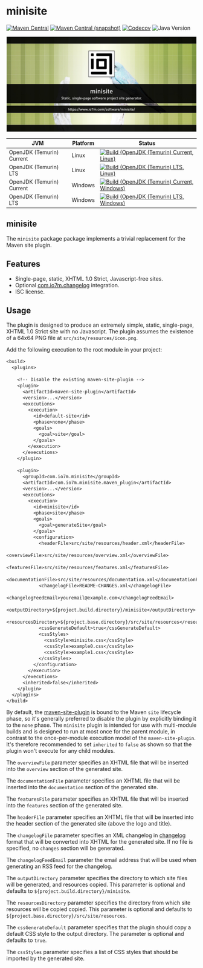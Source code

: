 minisite
===

[![Maven Central](https://img.shields.io/maven-central/v/com.io7m.minisite/com.io7m.minisite.svg?style=flat-square)](http://search.maven.org/#search%7Cga%7C1%7Cg%3A%22com.io7m.minisite%22)
[![Maven Central (snapshot)](https://img.shields.io/nexus/s/com.io7m.minisite/com.io7m.minisite?server=https%3A%2F%2Fs01.oss.sonatype.org&style=flat-square)](https://s01.oss.sonatype.org/content/repositories/snapshots/com/io7m/minisite/)
[![Codecov](https://img.shields.io/codecov/c/github/io7m-com/minisite.svg?style=flat-square)](https://codecov.io/gh/io7m-com/minisite)
![Java Version](https://img.shields.io/badge/21-java?label=java&color=e6c35c)

![com.io7m.minisite](./src/site/resources/minisite.jpg?raw=true)

| JVM | Platform | Status |
|-----|----------|--------|
| OpenJDK (Temurin) Current | Linux | [![Build (OpenJDK (Temurin) Current, Linux)](https://img.shields.io/github/actions/workflow/status/io7m-com/minisite/main.linux.temurin.current.yml)](https://www.github.com/io7m-com/minisite/actions?query=workflow%3Amain.linux.temurin.current)|
| OpenJDK (Temurin) LTS | Linux | [![Build (OpenJDK (Temurin) LTS, Linux)](https://img.shields.io/github/actions/workflow/status/io7m-com/minisite/main.linux.temurin.lts.yml)](https://www.github.com/io7m-com/minisite/actions?query=workflow%3Amain.linux.temurin.lts)|
| OpenJDK (Temurin) Current | Windows | [![Build (OpenJDK (Temurin) Current, Windows)](https://img.shields.io/github/actions/workflow/status/io7m-com/minisite/main.windows.temurin.current.yml)](https://www.github.com/io7m-com/minisite/actions?query=workflow%3Amain.windows.temurin.current)|
| OpenJDK (Temurin) LTS | Windows | [![Build (OpenJDK (Temurin) LTS, Windows)](https://img.shields.io/github/actions/workflow/status/io7m-com/minisite/main.windows.temurin.lts.yml)](https://www.github.com/io7m-com/minisite/actions?query=workflow%3Amain.windows.temurin.lts)|

## minisite

The `minisite` package package implements a trivial replacement for the Maven 
site plugin.

## Features

* Single-page, static, XHTML 1.0 Strict, Javascript-free sites.
* Optional [com.io7m.changelog](https://www.io7m.com/software/changelog/) integration.
* ISC license.

## Usage

The plugin is designed to produce an extremely simple, static, single-page,
XHTML 1.0 Strict site with no Javascript. The plugin assumes the existence of a
64x64 PNG file at `src/site/resources/icon.png`.

Add the following execution to the root module in your project:

```
<build>
  <plugins>

    <!-- Disable the existing maven-site-plugin -->
    <plugin>
      <artifactId>maven-site-plugin</artifactId>
      <version>...</version>
      <executions>
        <execution>
          <id>default-site</id>
          <phase>none</phase>
          <goals>
            <goal>site</goal>
          </goals>
        </execution>
      </executions>
    </plugin>

    <plugin>
      <groupId>com.io7m.minisite</groupId>
      <artifactId>com.io7m.minisite.maven_plugin</artifactId>
      <version>...</version>
      <executions>
        <execution>
          <id>minisite</id>
          <phase>site</phase>
          <goals>
            <goal>generateSite</goal>
          </goals>
          <configuration>
            <headerFile>src/site/resources/header.xml</headerFile>
            <overviewFile>src/site/resources/overview.xml</overviewFile>
            <featuresFile>src/site/resources/features.xml</featuresFile>
            <documentationFile>src/site/resources/documentation.xml</documentationFile>
            <changelogFile>README-CHANGES.xml</changelogFile>
            <changelogFeedEmail>youremail@example.com</changelogFeedEmail>
            <outputDirectory>${project.build.directory}/minisite</outputDirectory>
            <resourcesDirectory>${project.base.directory}/src/site/resources</resourcesDirectory>
            <cssGenerateDefault>true</cssGenerateDefault>
            <cssStyles>
              <cssStyle>minisite.css</cssStyle>
              <cssStyle>example0.css</cssStyle>
              <cssStyle>example1.css</cssStyle>
            </cssStyles>
          </configuration>
        </execution>
      </executions>
      <inherited>false</inherited>
    </plugin>
  </plugins>
</build>
```

By default, the
[maven-site-plugin](https://maven.apache.org/plugins/maven-site-plugin/)
is bound to the Maven `site` lifecycle phase, so it's
generally preferred to disable the plugin by explicitly binding it to the
`none` phase. The `minisite`
plugin is intended for use with multi-module builds and is designed to run
at most once for the parent module, in contrast to the once-per-module execution
model of the `maven-site-plugin`. It's therefore recommended
to set `inherited` to `false` as
shown so that the plugin won't execute for any child modules.

The `overviewFile` parameter specifies an XHTML
file that will be inserted into the `overview` section of
the generated site.

The `documentationFile` parameter specifies an XHTML
file that will be inserted into the `documentation` section of
the generated site.

The `featuresFile` parameter specifies an XHTML
file that will be inserted into the `features` section of
the generated site.

The `headerFile` parameter specifies an XHTML
file that will be inserted into the header section of the generated site
(above the logo and title).

The `changelogFile` parameter specifies an XML
changelog in [changelog](https://www.io7m.com/software/changelog)
format that will be converted into XHTML for the generated site. If no
file is specified, no `changes` section will be generated.

The `changelogFeedEmail` parameter the email address
that will be used when generating an RSS feed for the changelog.

The `outputDirectory` parameter specifies the directory
to which site files will be generated, and resources copied. This parameter is
optional and defaults to `${project.build.directory}/minisite`.

The `resourcesDirectory` parameter specifies the directory
from which site resources will be copied copied. This parameter is
optional and defaults to `${project.base.directory}/src/site/resources`.

The `cssGenerateDefault` parameter specifies that
the plugin should copy a default CSS style to the output directory. The parameter
is optional and defaults to `true`.

The `cssStyles` parameter specifies a list of
CSS styles that should be imported by the generated site.

